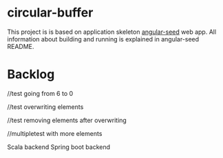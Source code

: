 # circular-buffer

This project is is based on application skeleton [angular-seed](https://github.com/angular/angular-seed) web app.
All information about building and running is explained in angular-seed README.

# Backlog

//test going from 6 to 0

//test overwriting elements

//test removing elements after overwriting

//multipletest with more elements

Scala backend
Spring boot backend
